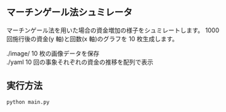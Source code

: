 ## マーチンゲール法シュミレータ

マーチンゲール法を用いた場合の資金増加の様子をシュミレートします。
1000 回施行後の資金(y 軸)と回数(x 軸)のグラフを 10 枚生成します。

./image/ 10 枚の画像データを保存  
./yaml 10 回の事象それぞれの資金の推移を配列で表示

## 実行方法

```
python main.py
```
